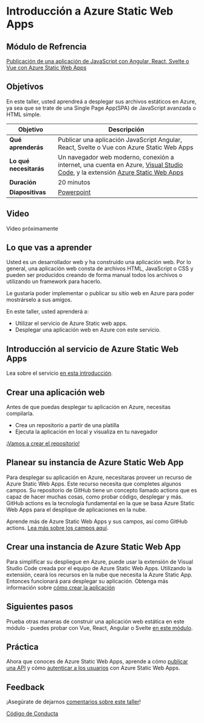 # Introducción a Azure Static Web Apps

## Módulo de Refrencia

[Publicación de una aplicación de JavaScript con Angular, React, Svelte o Vue con Azure Static Web Apps](https://docs.microsoft.com/es-mx/learn/modules/publish-app-service-static-web-app-api/?WT.mc_id=academic-56895-chnoring)

## Objetivos

En este taller, usted aprendreá a desplegar sus archivos estáticos en Azure, ya sea que se trate de una Single Page App(SPA) de JavaScript avanzada o HTML simple.

| **Objetivo** | Descripción |
| ------------ | ----------- |
| **Qué aprenderás** | Publicar una aplicación JavaScript Angular, React, Svelte o Vue con Azure Static Web Apps |
| **Lo qué necesitarás** | Un navegador web moderno, conexión a internet, una cuenta en Azure, [Visual Studio Code](https://code.visualstudio.com/?WT.mc_id=academic-56895-chnoring), y la extensión [Azure Static Web Apps](https://marketplace.visualstudio.com/items?itemName=ms-azuretools.vscode-azurestaticwebapps&WT.mc_id=academic-56895-chnoring) |
| **Duración** | 20 minutos |
| **Diapositivas** | [Powerpoint](https://github.com/microsoft/workshop-library/blob/main/short/intro-static-web-apps/slides.pptx) |

## Video

Video próximamente

## Lo que vas a aprender

Usted es un desarrollador web y ha construido una aplicación web. Por lo general, una aplicación web consta de archivos HTML, JavaScript o CSS y pueden ser producidos creando de forma manual todos los archivos o utilizando un framework para hacerlo.

Le gustaría poder implementar o publicar su sitio web en Azure para poder mostrárselo a sus amigos.

En este taller, usted aprenderá a:

- Utilizar el servicio de Azure Static web apps.
- Desplegar una aplicación web en Azure con este servicio.

## Introducción al servicio de Azure Static Web Apps

Lea sobre el servicio [en esta introducción](https://docs.microsoft.com/es-mx/learn/modules/publish-app-service-static-web-app-api/1-introduction?pivots=angular&WT.mc_id=academic-56895-chnoring).

## Crear una aplicación web

Antes de que puedas desplegar tu aplicación en Azure, necesitas compilarla.

- Crea un repositorio a partir de una platilla
- Ejecuta la aplicación en local y visualiza en tu navegador

[¡Vamos a crear el repositorio!](https://docs.microsoft.com/es-mx/learn/modules/publish-app-service-static-web-app-api/2-exercise-get-started?pivots=angular&WT.mc_id=academic-56895-chnoring)

## Planear su instancia de Azure Static Web App

Para desplegar su aplicación en Azure, necesitaras proveer un recurso de Azure Static Web Apps. Este recurso necesita que completes algunos campos. Su repositorio de GitHub tiene un concepto llamado actions que es capaz de hacer muchas cosas, como probar código, desplegar y más. GitHub actions es la tecnología fundamental en la que se basa Azure Static Web Apps para el desplique de aplicaciones en la nube.

Aprende más de Azure Static Web Apps y sus campos, así como GitHub actions. [Lea más sobre los campos aquí](https://docs.microsoft.com/es-mx/learn/modules/publish-app-service-static-web-app-api/3-static-web-apps?pivots=angular&WT.mc_id=academic-56895-chnoring).

## Crear una instancia de Azure Static Web App

Para simplificar su despliegue en Azure, puede usar la extensión de Visual Studio Code creada por el equipo de Azure Static Web Apps. Utilizando la extensión, ceará los recursos en la nube que necesita la Azure Static App. Entonces funcionará para desplegar su aplicación. Obtenga más información sobre [cómo crear la aplicación](https://docs.microsoft.com/es-mx/learn/modules/publish-app-service-static-web-app-api/4-exercise-static-web-apps?pivots=angular&WT.mc_id=academic-56895-chnoring)

## Siguientes pasos

Prueba otras maneras de construir una aplicación web estática en este módulo - puedes probar con Vue, React, Angular o Svelte [en este módulo](https://docs.microsoft.com/es-mx/learn/modules/publish-app-service-static-web-app-api/?WT.mc_id=academic-56895-chnoring).

## Práctica

Ahora que conoces de Azure Static Web Apps, aprende a cómo [publicar una API](https://docs.microsoft.com/es-mx/learn/modules/publish-static-web-app-api-preview-url/?WT.mc_id=academic-56895-chnoring) y cómo [autenticar a los usuarios](https://docs.microsoft.com/es-mx/learn/modules/publish-static-web-app-authentication/?WT.mc_id=academic-56895-chnoring) con Azure Static Web Apps.

## Feedback

¡Asegúrate de dejarnos [comentarios sobre este taller](https://forms.office.com/r/MdhJWMZthR)!

[Código de Conducta](../../../../CODE_OF_CONDUCT.md)